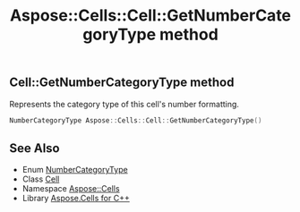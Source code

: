 ﻿---
title: Aspose::Cells::Cell::GetNumberCategoryType method
linktitle: GetNumberCategoryType
second_title: Aspose.Cells for C++ API Reference
description: 'Aspose::Cells::Cell::GetNumberCategoryType method. Represents the category type of this cell''s number formatting in C++.'
type: docs
weight: 1800
url: /cpp/aspose.cells/cell/getnumbercategorytype/
---
## Cell::GetNumberCategoryType method


Represents the category type of this cell's number formatting.

```cpp
NumberCategoryType Aspose::Cells::Cell::GetNumberCategoryType()
```

## See Also

* Enum [NumberCategoryType](../../numbercategorytype/)
* Class [Cell](../)
* Namespace [Aspose::Cells](../../)
* Library [Aspose.Cells for C++](../../../)
